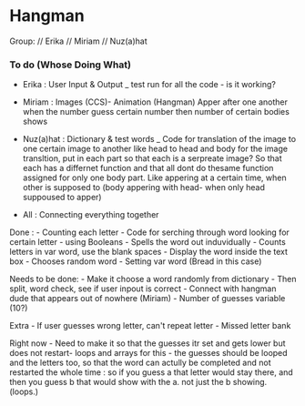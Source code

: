 # Hangman
Group:
 // Erika 
 // Miriam 
 // Nuz(a)hat

### To do (Whose Doing What)
- Erika : User Input & Output _ test run for all the code - is it working?

- Miriam : Images (CCS)- Animation (Hangman) Apper after one another when the number guess certain number then number of certain bodies              shows

- Nuz(a)hat : Dictionary & test words _ Code for translation of the image to one certain image to another like head to head                             and body for the image transltion, put in each part so that each is a serpreate image? So that each has a differnet function               and that all dont do thesame function assigned for only one body part. Like appering at a certain time, when other is                     supposed to (body appering with head- when only head suppoused to apper)

- All : Connecting everything together

Done : - Counting each letter
       - Code for serching through word looking for certain letter - using Booleans 
       - Spells the word out induvidually 
       - Counts letters in var word, use the blank spaces
       - Display the word inside the text box
       - Chooses random word 
       - Setting var word (Bread in this case)
       
Needs to be done:
       - Make it choose a word randomly from dictionary
       - Then split, word check, see if user inpout is correct
       - Connect with hangman dude that appears out of nowhere (Miriam)
       - Number of guesses variable (10?)
       
Extra
       - If user guesses wrong letter, can't repeat letter
       - Missed letter bank
       
Right now
       - Need to make it so that the guesses itr set and gets lower but does not restart- loops and arrays for this
       - the guesses should be looped and the letters too, so that the word can actully be completed and not restarted the whole time :          so if you guess a that letter would stay there, and then you guess b that would show with the a. not just the b showing.                (loops.)
